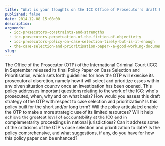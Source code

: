 ```yaml
---
title: "What is your thoughts on the ICC Office of Prosecutor's draft Policy on Case Selection and Priortisation?"
published: false
date: 2014-12-08 15:08:00
description:
arguendo:
  - icc-prosecutors-constraints-and-strengths
  - icc-prosecutors-perpetuation-of-the-fiction-of-objectivity
  - icc-prosecutors-policy-on-case-selection-timely-but-is-it-enough
  - the-case-selection-and-prioritisation-paper--a-good-working-document-of-the-office-of-the-prosecutor
slug:
---
```



The Office of the Prosecutor (OTP) of the International Criminal Court (ICC) in September released its final Policy Paper on Case Selection and Prioritisation, which sets forth guidelines for how the OTP will exercise its prosecutorial discretion, namely how it will select and prioritize cases within any given situation country once an investigation has been opened. This policy addresses important questions relating to the work of the ICC: who's prosecuted, when, why and on what basis? How would you assess this draft strategy of the OTP with respect to case selection and prioritization? Is this policy built for the short and/or long term? Will the policy articulated enable the OTP to make a more strategic use of its limited resources? Will it help achieve the greatest level of accountability at the ICC and in complementarity proceedings in national jurisdictions? Can it address some of the criticisms of the OTP's case selection and prioritization to date? Is the policy comprehensive, and what suggestions, if any, do you have for how this policy paper can be enhanced?